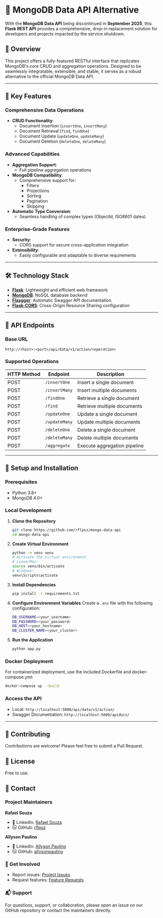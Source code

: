 # 🔄 MongoDB Data API Alternative

With the **MongoDB Data API** being discontinued in **September 2025**, this **Flask REST API** provides a comprehensive, drop-in replacement solution for developers and projects impacted by the service shutdown.

## 🌟 Overview

This project offers a fully-featured RESTful interface that replicates MongoDB's core CRUD and aggregation operations. Designed to be seamlessly integratable, extensible, and stable, it serves as a robust alternative to the official MongoDB Data API.

---

## 🚀 Key Features

### Comprehensive Data Operations
- **CRUD Functionality**:
  - Document Insertion (`insertOne`, `insertMany`)
  - Document Retrieval (`find`, `findOne`)
  - Document Update (`updateOne`, `updateMany`)
  - Document Deletion (`deleteOne`, `deleteMany`)

### Advanced Capabilities
- **Aggregation Support**:
  - Full pipeline aggregation operations
- **MongoDB Compatibility**:
  - Comprehensive support for:
    - Filters
    - Projections
    - Sorting
    - Pagination
    - Skipping
- **Automatic Type Conversion**:
  - Seamless handling of complex types (ObjectId, ISO8601 dates)

### Enterprise-Grade Features
- **Security**:
  - CORS support for secure cross-application integration
- **Extensibility**:
  - Easily configurable and adaptable to diverse requirements

---

## 🛠️ Technology Stack

- **[Flask](https://flask.palletsprojects.com/)**: Lightweight and efficient web framework
- **[MongoDB](https://www.mongodb.com/)**: NoSQL database backend
- **[Flasgger](https://github.com/flasgger/flasgger)**: Automatic Swagger API documentation
- **[Flask-CORS](https://flask-cors.readthedocs.io/)**: Cross-Origin Resource Sharing configuration

---

## 📡 API Endpoints

### Base URL
```
http://<host>:<port>/api/data/v1/action/<operation>
```

### Supported Operations

| HTTP Method | Endpoint       | Description                        |
|------------|----------------|-------------------------------------|
| POST       | `/insertOne`   | Insert a single document           |
| POST       | `/insertMany`  | Insert multiple documents          |
| POST       | `/findOne`     | Retrieve a single document         |
| POST       | `/find`        | Retrieve multiple documents        |
| POST       | `/updateOne`   | Update a single document           |
| POST       | `/updateMany`  | Update multiple documents          |
| POST       | `/deleteOne`   | Delete a single document           |
| POST       | `/deleteMany`  | Delete multiple documents          |
| POST       | `/aggregate`   | Execute aggregation pipeline       |

---

## 🔧 Setup and Installation

### Prerequisites
- Python 3.8+
- MongoDB 4.0+

### Local Development

1. **Clone the Repository**
   ```bash
   git clone https://github.com/rflpsz/mongo-data-api
   cd mongo-data-api
   ```

2. **Create Virtual Environment**
   ```bash
   python -m venv venv
   # Activate the virtual environment
   # Linux/Mac: 
   source venv/bin/activate
   # Windows: 
   venv\Scripts\activate
   ```

3. **Install Dependencies**
   ```bash
   pip install -r requirements.txt
   ```

4. **Configure Environment Variables**
   Create a `.env` file with the following configuration:
   ```bash
   DB_USERNAME=<your_username>
   DB_PASSWORD=<your_password>
   DB_HOST=<your_hostname>
   DB_CLUSTER_NAME=<your_cluster>
   ```

5. **Run the Application**
   ```bash
   python app.py
   ```

### Docker Deployment

For containerized deployment, use the included Dockerfile and docker-compose.yml:

```bash
docker-compose up --build
```

### Access the API
- Local: `http://localhost:5000/api/data/v1/action/`
- Swagger Documentation: `http://localhost:5000/apidocs/`

---

## 🤝 Contributing

Contributions are welcome! Please feel free to submit a Pull Request.

## 📄 License

Free to use.

## 📧 Contact

### Project Maintainers

**Rafael Souza**
- 💼 LinkedIn: [Rafael Souza](https://www.linkedin.com/in/rafaelpereirasouza/)
- 🐱 GitHub: [rflpsz](https://github.com/rflpsz)

**Allyson Paulino**
- 💼 LinkedIn: [Allyson Paulino](https://www.linkedin.com/in/allyson-paulino-0694a973/)
- 🐱 GitHub: [allysonpaulino](https://github.com/allysonp23)

### 🚀 Get Involved
- Report issues: [Project Issues](https://github.com/rflpsz/mongo-data-api/issues)
- Request features: [Feature Requests](https://github.com/rflpsz/mongo-data-api/issues)

### 📬 Support
For questions, support, or collaboration, please open an issue on our GitHub repository or contact the maintainers directly.
